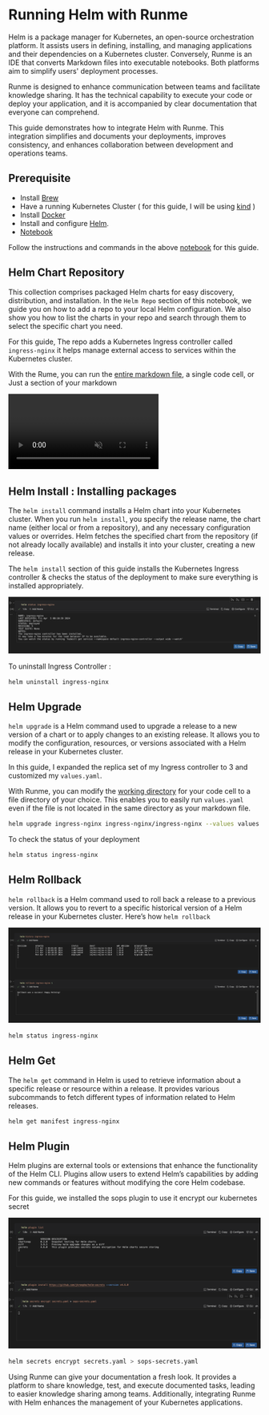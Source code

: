 # Running Helm with Runme

Helm is a package manager for Kubernetes, an open-source orchestration platform. It assists users in defining, installing, and managing applications and their dependencies on a Kubernetes cluster. Conversely, Runme is an IDE that converts Markdown files into executable notebooks. Both platforms aim to simplify users' deployment processes.

Runme is designed to enhance communication between teams and facilitate knowledge sharing. It has the technical capability to execute your code or deploy your application, and it is accompanied by clear documentation that everyone can comprehend.

This guide demonstrates how to integrate Helm with Runme. This integration simplifies and documents your deployments, improves consistency, and enhances collaboration between development and operations teams.

## **Prerequisite**

- Install [Brew](https://brew.sh/)
- Have a running Kubernetes Cluster ( for this guide, I will be using [kind](https://kind.sigs.k8s.io/docs/user/quick-start/) )
- Install [Docker](https://docs.docker.com/get-docker/)
- Install and configure [Helm](https://helm.sh/docs/intro/install/).
- [Notebook](https://github.com/stateful/blog-examples/blob/main/Cloud-native/helm/helm.md)

Follow the instructions and commands in the above [notebook](https://github.com/stateful/blog-examples/blob/main/Cloud-native/helm/helm.md) for this guide.

## **Helm Chart Repository**

This collection comprises packaged Helm charts for easy discovery, distribution, and installation. In the `Helm Repo` section of this notebook, we guide you on how to add a repo to your local Helm configuration. We also show you how to list the charts in your repo and search through them to select the specific chart you need.

For this guide, The repo adds a Kubernetes Ingress controller called `ingress-nginx` it helps manage external access to services within the Kubernetes cluster.

With the Rume, you can run the [entire markdown file](https://docs.runme.dev/configuration/document-level#run-all-button), a single code cell, or Just a section of your markdown

<video autoPlay loop muted playsInline controls>
  <source src="/videos/runme-section.mp4" type="video/mp4" />
  <source src="/videos/runme-section.webm" type="video/webm" />
</video>

## **Helm Install : Installing packages**

The `helm install` command installs a Helm chart into your Kubernetes cluster. When you run `helm install`, you specify the release name, the chart name (either local or from a repository), and any necessary configuration values or overrides. Helm fetches the specified chart from the repository (if not already locally available) and installs it into your cluster, creating a new release.

The `helm install` section of this guide installs the  Kubernetes Ingress controller & checks the status of the deployment to make sure everything is installed appropriately.

![helm status](../../static/img/guide-page/runme-helm-status.png)

To uninstall Ingress Controller :

```sh
helm uninstall ingress-nginx
```

## **Helm Upgrade**

`helm upgrade` is a Helm command used to upgrade a release to a new version of a chart or to apply changes to an existing release. It allows you to modify the configuration, resources, or versions associated with a Helm release in your Kubernetes cluster.

In this guide, I expanded the replica set of my Ingress controller to 3 and customized my `values.yaml`.

With Runme, you can modify the [working directory](https://docs.runme.dev/configuration/cell-level#cells-current-working-directory) for your code cell to a file directory of your choice. This enables you to easily run `values.yaml` even if the file is not located in the same directory as your markdown file.

```sh
helm upgrade ingress-nginx ingress-nginx/ingress-nginx --values values.yaml
```

To check the status of your deployment

```sh
helm status ingress-nginx
```

## **Helm Rollback**

`helm rollback` is a Helm command used to roll back a release to a previous version. It allows you to revert to a specific historical version of a Helm release in your Kubernetes cluster. Here’s how `helm rollback`

![helm rollback](../../static/img/guide-page/runme-helm-rollback.png)

```sh
helm status ingress-nginx
```

## **Helm Get**

The `helm get` command in Helm is used to retrieve information about a specific release or resource within a release. It provides various subcommands to fetch different types of information related to Helm releases.

```sh
helm get manifest ingress-nginx
```

## **Helm Plugin**

Helm plugins are external tools or extensions that enhance the functionality of the Helm CLI. Plugins allow users to extend Helm’s capabilities by adding new commands or features without modifying the core Helm codebase.

For this guide, we installed the sops plugin to use it encrypt our kubernetes secret

![runme-plugins](../../static/img/guide-page/runme-helm-plugins.png)

```sh
helm secrets encrypt secrets.yaml > sops-secrets.yaml
```

Using Runme can give your documentation a fresh look. It provides a platform to share knowledge, test, and execute documented tasks, leading to easier knowledge sharing among teams. Additionally, integrating Runme with Helm enhances the management of your Kubernetes applications.
